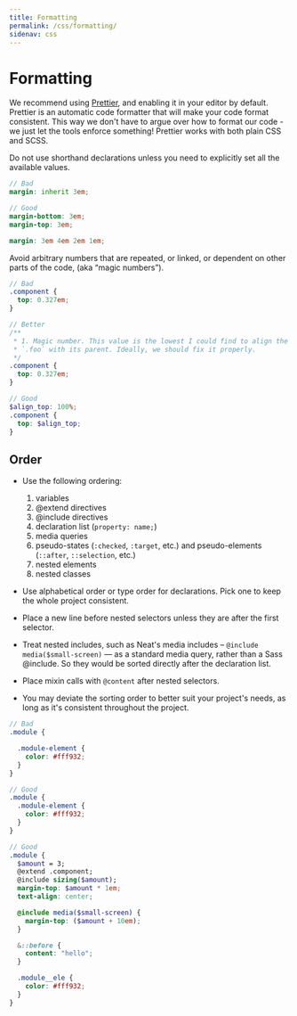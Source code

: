```yaml
---
title: Formatting
permalink: /css/formatting/
sidenav: css
---
```


# Formatting

We recommend using [Prettier](https://prettier.io), and enabling it in your
editor by default. Prettier is an automatic code formatter that will make your
code format consistent. This way we don't have to argue over how to format our
code - we just let the tools enforce something! Prettier works with both plain
CSS and SCSS.

Do not use shorthand declarations unless you need to explicitly set all the
available values.

```scss
// Bad
margin: inherit 3em;

// Good
margin-bottom: 3em;
margin-top: 3em;

margin: 3em 4em 2em 1em;
```

Avoid arbitrary numbers that are repeated, or linked, or dependent on other
parts of the code, (aka “magic numbers”).

```scss
// Bad
.component {
  top: 0.327em;
}

// Better
/**
 * 1. Magic number. This value is the lowest I could find to align the top of
 * `.foo` with its parent. Ideally, we should fix it properly.
 */
.component {
  top: 0.327em;
}

// Good
$align_top: 100%;
.component {
  top: $align_top;
}
```

## Order

- Use the following ordering:

  1. variables
  2. @extend directives
  3. @include directives
  4. declaration list (`property: name;`)
  5. media queries
  6. pseudo-states (`:checked`, `:target`, etc.) and pseudo-elements
     (`::after`, `::selection`, etc.)
  7. nested elements
  8. nested classes

- Use alphabetical order or type order for declarations. Pick one to keep the
  whole project consistent.
- Place a new line before nested selectors unless they are after the first
  selector.
- Treat nested includes, such as Neat's media includes –
  `@include media($small-screen)` — as a standard media query, rather than a
  Sass @include. So they would be sorted directly after the declaration list.
- Place mixin calls with `@content` after nested selectors.
- You may deviate the sorting order to better suit your project's needs, as
  long as it's consistent throughout the project.

```scss
// Bad
.module {

  .module-element {
    color: #fff932;
  }
}

// Good
.module {
  .module-element {
    color: #fff932;
  }
}

// Good
.module {
  $amount = 3;
  @extend .component;
  @include sizing($amount);
  margin-top: $amount * 1em;
  text-align: center;

  @include media($small-screen) {
    margin-top: ($amount + 10em);
  }

  &::before {
    content: "hello";
  }

  .module__ele {
    color: #fff932;
  }
}
```
